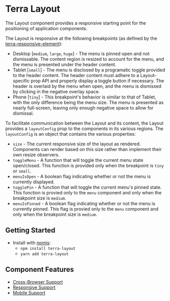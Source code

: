 # Terra Layout

The Layout component provides a responsive starting point for the positioning of application components.

The Layout is responsive at the following breakpoints (as defined by the [terra-responsive-element](https://github.com/cerner/terra-core/blob/master/packages/terra-responsive-element/src/breakpoints.scss)):
* Desktop [`medium`, `large`, `huge`] - The menu is pinned open and not dismissable. The content region is resized to account for the menu, and the menu is presented under the header content.
* Tablet [`small`] - The menu is disclosed by a programatic toggle provided to the header content. The header content must adhere to a Layout-specific prop API and properly display a toggle button if necessary. The header is overlaid by the menu when open, and the menu is dismissed by clicking in the negative overlay space.
* Phone [`tiny`] - This breakpoint's behavior is similar to that of Tablet, with the only difference being the menu size. The menu is presented as nearly full-screen, leaving only enough negative space to allow for dismissal.

To facilitate communication between the Layout and its content, the Layout provides a `layoutConfig` prop to the components in its various regions. The `layoutConfig` is an object that contains the various properties:
* `size` - The current responsive size of the layout as rendered. Components can render based on this size rather than implement their own resize observers.
* `toggleMenu` - A function that will toggle the current menu state open/closed. This function is provided only when the breakpoint is `tiny` or `small`.
* `menuIsOpen` - A boolean flag indicating whether or not the menu is currently displayed.
* `togglePin` - A function that will toggle the current menu's pinned state. This function is provied only to the `menu` component and only when the breakpoint size is `medium`.
* `menuIsPinned` - A boolean flag indicating whether or not the menu is currently pinned. This flag is provied only to the `menu` component and only when the breakpoint size is `medium`.

## Getting Started

- Install with [npmjs](https://www.npmjs.com):
  - `npm install terra-layout`
  - `yarn add terra-layout`

## Component Features
* [Cross-Browser Support](https://github.com/cerner/terra-core/wiki/Component-Features#cross-browser-support)
* [Responsive Support](https://github.com/cerner/terra-core/wiki/Component-Features#responsive-support)
* [Mobile Support](https://github.com/cerner/terra-core/wiki/Component-Features#mobile-support)
